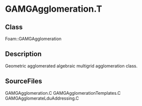 # GAMGAgglomeration.T 
## Class
Foam::GAMGAgglomeration

## Description
Geometric agglomerated algebraic multigrid agglomeration class.

## SourceFiles
GAMGAgglomeration.C
GAMGAgglomerationTemplates.C
GAMGAgglomerateLduAddressing.C

